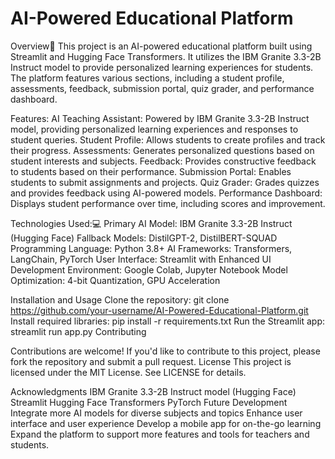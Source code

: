 # AI-Powered Educational Platform
Overview📖
This project is an AI-powered educational platform built using Streamlit and Hugging Face Transformers. It utilizes the IBM Granite 3.3-2B Instruct model to provide personalized learning experiences for students. The platform features various sections, including a student profile, assessments, feedback, submission portal, quiz grader, and performance dashboard.


Features:
AI Teaching Assistant: Powered by IBM Granite 3.3-2B Instruct model, providing personalized learning experiences and responses to student queries.
Student Profile: Allows students to create profiles and track their progress.
Assessments: Generates personalized questions based on student interests and subjects.
Feedback: Provides constructive feedback to students based on their performance.
Submission Portal: Enables students to submit assignments and projects.
Quiz Grader: Grades quizzes and provides feedback using AI-powered models.
Performance Dashboard: Displays student performance over time, including scores and improvement.


Technologies Used:💻
Primary AI Model: IBM Granite 3.3-2B Instruct (Hugging Face)
Fallback Models: DistilGPT-2, DistilBERT-SQUAD
Programming Language: Python 3.8+
AI Frameworks: Transformers, LangChain, PyTorch
User Interface: Streamlit with Enhanced UI
Development Environment: Google Colab, Jupyter Notebook
Model Optimization: 4-bit Quantization, GPU Acceleration


Installation and Usage
Clone the repository: git clone https://github.com/your-username/AI-Powered-Educational-Platform.git
Install required libraries: pip install -r requirements.txt
Run the Streamlit app: streamlit run app.py
Contributing

Contributions are welcome! If you'd like to contribute to this project, please fork the repository and submit a pull request.
License
This project is licensed under the MIT License. See LICENSE for details.

Acknowledgments
IBM Granite 3.3-2B Instruct model (Hugging Face)
Streamlit
Hugging Face Transformers
PyTorch
Future Development
Integrate more AI models for diverse subjects and topics
Enhance user interface and user experience
Develop a mobile app for on-the-go learning
Expand the platform to support more features and tools for teachers and students.

